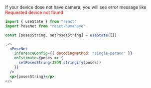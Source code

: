 If your device dose not have camera, you will see error message like  
<font color="red">Requested device not found</font>

```jsx
import { useState } from "react"
import PoseNet from "react-humaneye"

const [posesString, setPosesString] = useState([])

;<>
  <PoseNet
    inferenceConfig={{ decodingMethod: "single-person" }}
    onEstimate={poses => {
      setPosesString(JSON.stringify(poses))
    }}
  />
  <p>{posesString}</p>
</>
```
